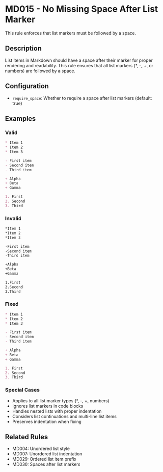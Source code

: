 # MD015 - No Missing Space After List Marker

This rule enforces that list markers must be followed by a space.

## Description
List items in Markdown should have a space after their marker for proper rendering and readability. This rule ensures that all list markers (*, -, +, or numbers) are followed by a space.

## Configuration
- `require_space`: Whether to require a space after list markers (default: true)

## Examples

### Valid
```markdown
* Item 1
* Item 2
* Item 3

- First item
- Second item
- Third item

+ Alpha
+ Beta
+ Gamma

1. First
2. Second
3. Third
```

### Invalid
```markdown
*Item 1
*Item 2
*Item 3

-First item
-Second item
-Third item

+Alpha
+Beta
+Gamma

1.First
2.Second
3.Third
```

### Fixed
```markdown
* Item 1
* Item 2
* Item 3

- First item
- Second item
- Third item

+ Alpha
+ Beta
+ Gamma

1. First
2. Second
3. Third
```

### Special Cases
- Applies to all list marker types (*, -, +, numbers)
- Ignores list markers in code blocks
- Handles nested lists with proper indentation
- Considers list continuations and multi-line list items
- Preserves indentation when fixing

## Related Rules
- MD004: Unordered list style
- MD007: Unordered list indentation
- MD029: Ordered list item prefix
- MD030: Spaces after list markers
